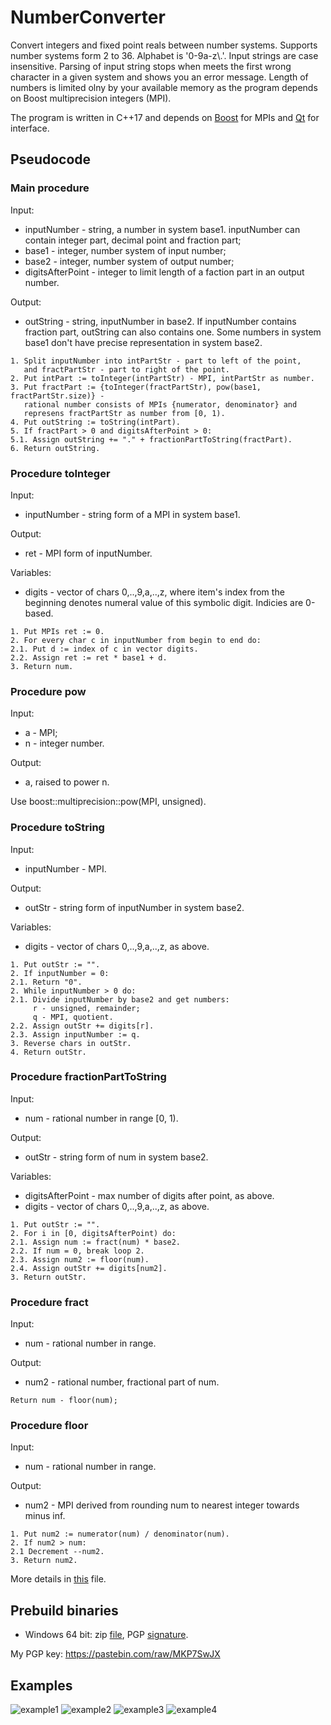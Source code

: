 # NumberConverter
Convert integers and fixed point reals between number systems. Supports number systems form 2 to 36. Alphabet is '0-9a-z\\.'. Input strings are case insensitive. Parsing of input string stops when meets the first wrong character in a given system and shows you an error message. Length of numbers is limited olny by your available memory as the program depends on Boost multiprecision integers (MPI).

The program is written in C++17 and depends on [Boost](https://www.boost.org/) for MPIs and [Qt](https://www.qt.io/) for interface.

## Pseudocode
### Main procedure
Input: 
- inputNumber - string, a number in system base1. inputNumber can contain integer part, decimal point and fraction part;
- base1 - integer, number system of input number;
- base2 - integer, number system of output number;
- digitsAfterPoint - integer to limit length of a faction part in an output number.

Output:
- outString - string, inputNumber in base2. If inputNumber contains fraction part, outString can also contains one.  Some numbers in system base1 don't have precise representation in system base2.

```
1. Split inputNumber into intPartStr - part to left of the point, 
   and fractPartStr - part to right of the point.
2. Put intPart := toInteger(intPartStr) - MPI, intPartStr as number.
3. Put fractPart := {toInteger(fractPartStr), pow(base1, fractPartStr.size)} - 
   rational number consists of MPIs {numerator, denominator} and
   represens fractPartStr as number from [0, 1).
4. Put outString := toString(intPart).
5. If fractPart > 0 and digitsAfterPoint > 0:
5.1. Assign outString += "." + fractionPartToString(fractPart).
6. Return outString.
```

### Procedure toInteger
Input: 
- inputNumber - string form of a MPI in system base1.

Output:
- ret - MPI form of inputNumber.

Variables:
- digits - vector of chars 0,..,9,a,..,z, where item's index from the beginning denotes numeral value of this symbolic digit. Indicies are 0-based.

```
1. Put MPIs ret := 0.
2. For every char c in inputNumber from begin to end do:
2.1. Put d := index of c in vector digits.
2.2. Assign ret := ret * base1 + d.
3. Return num.
```

### Procedure pow
Input: 
- a - MPI;
- n - integer number.

Output:
- a, raised to power n.

Use boost::multiprecision::pow(MPI, unsigned).

### Procedure toString
Input: 
- inputNumber - MPI.

Output:
- outStr - string form of inputNumber in system base2.

Variables:
- digits - vector of chars 0,..,9,a,..,z, as above.

```
1. Put outStr := "".
2. If inputNumber = 0:
2.1. Return "0".
2. While inputNumber > 0 do:
2.1. Divide inputNumber by base2 and get numbers:
     r - unsigned, remainder;
     q - MPI, quotient.
2.2. Assign outStr += digits[r].
2.3. Assign inputNumber := q.
3. Reverse chars in outStr.
4. Return outStr.
```

### Procedure fractionPartToString
Input: 
- num - rational number in range \[0, 1\).

Output:
- outStr - string form of num in system base2.

Variables:
- digitsAfterPoint - max number of digits after point, as above.
- digits - vector of chars 0,..,9,a,..,z, as above.

```
1. Put outStr := "".
2. For i in [0, digitsAfterPoint) do:
2.1. Assign num := fract(num) * base2.
2.2. If num = 0, break loop 2.
2.3. Assign num2 := floor(num).
2.4. Assign outStr += digits[num2].
3. Return outStr.
```

### Procedure fract
Input: 
- num - rational number in range.

Output:
- num2 - rational number, fractional part of num.

```
Return num - floor(num);
```

### Procedure floor
Input: 
- num - rational number in range.

Output:
- num2 - MPI derived from rounding num to nearest integer towards minus inf.

```
1. Put num2 := numerator(num) / denominator(num).
2. If num2 > num:
2.1 Decrement --num2.
3. Return num2.
```

More details in [this](NumberConverter.cpp) file.

## Prebuild binaries

- Windows 64 bit: zip [file](https://drive.google.com/uc?id=1sJNFR1JBYwTgmtFiBTNi7CItP81NuMZ_), PGP [signature](https://drive.google.com/uc?id=1X-mTTkpJ_ljE2asOm4yOA_CsRaBHTC8R).

My PGP key: https://pastebin.com/raw/MKP7SwJX


## Examples
![example1](examples/example1.png)
![example2](examples/example2.png)
![example3](examples/example3.png)
![example4](examples/example4.png)
